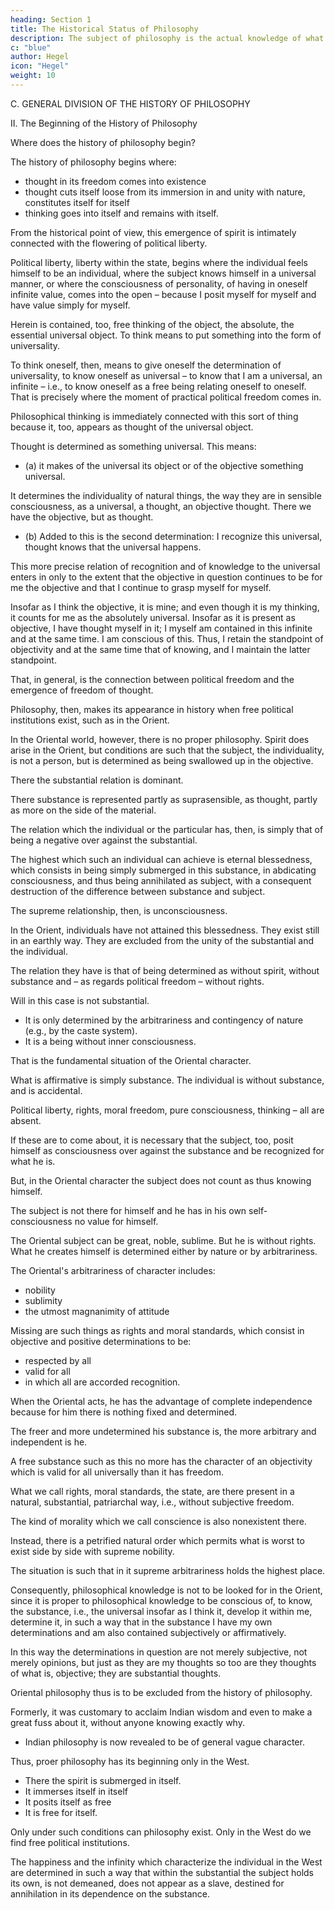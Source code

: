 ```yaml
---
heading: Section 1
title: The Historical Status of Philosophy
description: The subject of philosophy is the actual knowledge of what truly is.
c: "blue"
author: Hegel
icon: "Hegel"
weight: 10
---
```



C. GENERAL DIVISION OF THE HISTORY OF PHILOSOPHY

II. The Beginning of the History of Philosophy

Where does the history of philosophy begin?

<!-- The answer to this question is already contained immediately in what has preceded.  -->

The history of philosophy begins where:
- thought in its freedom comes into existence
- thought cuts itself loose from its immersion in and unity with nature, constitutes itself for itself
- thinking goes into itself and remains with itself.

From the historical point of view, this emergence of spirit is intimately connected with the flowering of political liberty.

Political liberty, liberty within the state, begins where the individual feels himself to be an individual, where the subject knows himself in a universal manner, or where the consciousness of personality, of having in oneself infinite value, comes into the open – because I posit myself for myself and have value simply for myself. 

Herein is contained, too, free thinking of the object, the absolute, the essential universal object. To think means to put something into the form of universality. 

To think oneself, then, means to give oneself the determination of universality, to know oneself as universal – to know that I am a universal, an infinite – i.e., to know oneself as a free being relating oneself to oneself. That is precisely where the moment of practical political freedom comes in. 

Philosophical thinking is immediately connected with this sort of thing because it, too, appears as thought of the universal object. 

Thought is determined as something universal. This means:

- (a) it makes of the universal its object or of the objective something universal. 

It determines the individuality of natural things, the way they are in sensible consciousness, as a universal, a thought, an objective thought. There we have the objective, but as thought. 

- (b) Added to this is the second determination: I recognize this universal, thought knows that the universal happens. 

This more precise relation of recognition and of knowledge to the universal enters in only to the extent that the objective in question continues to be for me the objective and that I continue to grasp myself for myself. 

Insofar as I think the objective, it is mine; and even though it is my thinking, it counts for me as the absolutely universal. Insofar as it is present as objective, I have thought myself in it; I myself am contained in this infinite and at the same time. I am conscious of this. Thus, I retain the standpoint of objectivity and at the same time that of knowing, and I maintain the latter standpoint. 

That, in general, is the connection between political freedom and the emergence of freedom of thought.


Philosophy, then, makes its appearance in history when free political institutions exist, such as in the Orient. 

In the Oriental world, however, there is no proper philosophy. Spirit does arise in the Orient, but conditions are such that the subject, the individuality, is not a person, but is determined as being swallowed up in the objective. 

There the substantial relation is dominant.

There substance is represented partly as suprasensible, as thought, partly as more on the side of the material. 

The relation which the individual or the particular has, then, is simply that of being a negative over against the substantial. 

The highest which such an individual can achieve is eternal blessedness, which consists in being simply submerged in this substance, in abdicating consciousness, and thus being annihilated as subject, with a consequent destruction of the difference between substance and subject. 

The supreme relationship, then, is unconsciousness. 

In the Orient, individuals have not attained this blessedness. They exist still in an earthly way. They are excluded from the unity of the substantial and the individual. 

The relation they have is that of being determined as without spirit, without substance and – as regards political freedom – without rights. 

Will in this case is not substantial.
- It is only determined by the arbitrariness and contingency of nature (e.g., by the caste system). 
- It is a being without inner consciousness.

That is the fundamental situation of the Oriental character. 

What is affirmative is simply substance. The individual is without substance, and is accidental. 

Political liberty, rights, moral freedom, pure consciousness, thinking – all are absent. 

If these are to come about, it is necessary that the subject, too, posit himself as consciousness over against the substance and be recognized for what he is. 

But, in the Oriental character the subject does not count as thus knowing himself. 

The subject is not there for himself and he has in his own self-consciousness no value for himself. 

The Oriental subject can be great, noble, sublime. But he is without rights. What he creates himself is determined either by nature or by arbitrariness.

 <!-- still what characterizes him chiefly is that as an individual he is  -->

The Oriental's arbitrariness of character includes: 
- nobility
- sublimity
- the utmost magnanimity of attitude

<!-- and by the same token contingent.  -->

Missing are such things as rights and moral standards, which consist in objective and positive determinations to be:
- respected by all
- valid for all
- in which all are accorded recognition. 

When the Oriental acts, he has the advantage of complete independence because for him there is nothing fixed and determined.

The freer and more undetermined his substance is, the more arbitrary and independent is he. 

A free substance such as this no more has the character of an objectivity which is valid for all universally than it has freedom.

What we call rights, moral standards, the state, are there present in a natural, substantial, patriarchal way, i.e., without subjective freedom. 

The kind of morality which we call conscience is also nonexistent there. 

Instead, there is a petrified natural order which permits what is worst to exist side by side with supreme nobility. 

The situation is such that in it supreme arbitrariness holds the highest place.

Consequently, philosophical knowledge is not to be looked for in the Orient, since it is proper to philosophical knowledge to be conscious of, to know, the substance, i.e., the universal insofar as I think it, develop it within me, determine it, in such a way that in the substance I have my own determinations and am also contained subjectively or affirmatively.

In this way the determinations in question are not merely subjective, not merely opinions, but just as they are my thoughts so too are they thoughts of what is, objective; they are substantial thoughts.

Oriental philosophy thus is to be excluded from the history of philosophy. 

<!-- Still, in the overall treatment, I shall, nevertheless, say a few words about it, particularly the Indian and the Chinese. Previously I have ignored Oriental thought, but recently it has become possible to pass judgment in its regard.  -->

Formerly, it was customary to acclaim Indian wisdom and even to make a great fuss about it, without anyone knowing exactly why. 
- Indian philosophy is now revealed to be of general vague character. 

<!-- Only now do we have more precise information, which corresponds naturally to its somewhat general character. It is not enough, however, simply to contrast the universal concept with the former sort of vague conjecture; we must now, wherever possible, proceed historically. -->

Thus, proer philosophy has its beginning only in the West. 
- There the spirit is submerged in itself.
- It immerses itself in itself
- It posits itself as free
- It is free for itself. 

Only under such conditions can philosophy exist. Only in the West do we find free political institutions. 

The happiness and the infinity which characterize the individual in the West are determined in such a way that within the substantial the subject holds its own, is not demeaned, does not appear as a slave, destined for annihilation in its dependence on the substance.
